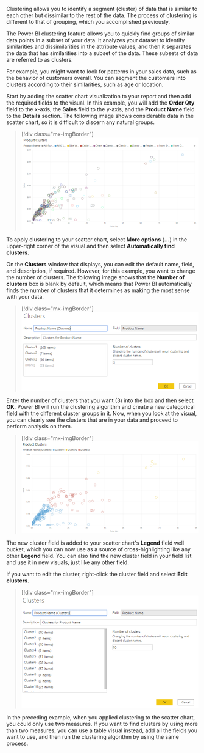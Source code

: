 Clustering allows you to identify a segment (cluster) of data that is similar to each other but dissimilar to the rest of the data. The process of clustering is different to that of grouping, which you accomplished previously.

The Power BI clustering feature allows you to quickly find groups of similar data points in a subset of your data. It analyzes your dataset to identify similarities and dissimilarities in the attribute values, and then it separates the data that has similarities into a subset of the data. These subsets of data are referred to as clusters.

For example, you might want to look for patterns in your sales data, such as the behavior of customers overall. You can segment the customers into clusters according to their similarities, such as age or location.

Start by adding the scatter chart visualization to your report and then add the required fields to the visual. In this example, you will add the **Order Qty** field to the x-axis, the **Sales** field to the y-axis, and the **Product Name** field to the **Details** section. The following image shows considerable data in the scatter chart, so it is difficult to discern any natural groups.

> [!div class="mx-imgBorder"]
> [![Screenshot of the Scatter chart with Product names.](../media/5-scatter-chart-product-names-ss.png)](../media/5-scatter-chart-product-names-ss.png#lightbox)

To apply clustering to your scatter chart, select **More options** (**...**) in the upper-right corner of the visual and then select **Automatically find clusters**.

On the **Clusters** window that displays, you can edit the default name, field, and description, if required. However, for this example, you want to change the number of clusters. The following image shows that the **Number of clusters** box is blank by default, which means that Power BI automatically finds the number of clusters that it determines as making the most sense with your data.

> [!div class="mx-imgBorder"]
> [![Screenshot of the default settings in the Clusters window.](../media/5-default-settings-cluster-window-ss.png)](../media/5-default-settings-cluster-window-ss.png#lightbox)

Enter the number of clusters that you want (3) into the box and then select **OK**. Power BI will run the clustering algorithm and create a new categorical field with the different cluster groups in it. Now, when you look at the visual, you can clearly see the clusters that are in your data and proceed to perform analysis on them.

> [!div class="mx-imgBorder"]
> [![Screenshot of clustering applied to the scatter chart.](../media/5-clustering-applied-scatter-chart-ss.png)](../media/5-clustering-applied-scatter-chart-ss.png#lightbox)

The new cluster field is added to your scatter chart's **Legend** field well bucket, which you can now use as a source of cross-highlighting like any other **Legend** field. You can also find the new cluster field in your field list and use it in new visuals, just like any other field.

If you want to edit the cluster, right-click the cluster field and select **Edit clusters**.

> [!div class="mx-imgBorder"]
> [![Screenshot of the clusters edit view for Product Name (Clusters).](../media/5-edit-clusters-ss.png)](../media/5-edit-clusters-ss.png#lightbox)

In the preceding example, when you applied clustering to the scatter chart, you could only use two measures. If you want to find clusters by using more than two measures, you can use a table visual instead, add all the fields you want to use, and then run the clustering algorithm by using the same process.
